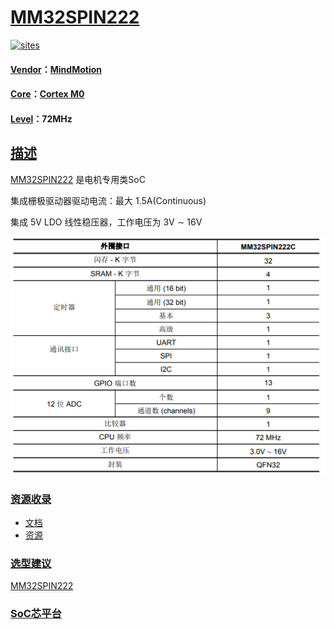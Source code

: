 ﻿# [MM32SPIN222](https://github.com/SoCXin/MM32SPIN222) 

[![sites](http://182.61.61.133/link/resources/SoC.png)](http://SoC.Xin) 

#### [Vendor](https://github.com/SoCXin/Vendor)：[MindMotion](http://www.mm32.com.cn/)
#### [Core](https://github.com/SoCXin/Cortex)：[Cortex M0](https://github.com/SoCXin/CM0) 
#### [Level](https://github.com/SoCXin/Level)：72MHz 

## [描述](https://github.com/SoCXin/MM32SPIN222/wiki) 

[MM32SPIN222](https://github.com/SoCXin/MM32SPIN222) 是电机专用类SoC

集成栅极驱动器驱动电流：最大 1.5A(Continuous)

集成 5V LDO 线性稳压器，工作电压为 3V ∼ 16V

[![sites](docs/MM32SPIN222.png)](https://github.com/SoCXin/MM32SPIN222) 

### [资源收录](https://github.com/SoCXin/MM32SPIN222)

* [文档](docs/)
* [资源](src/)

### [选型建议](https://github.com/SoCXin)

[MM32SPIN222](https://github.com/SoCXin/MM32SPIN222) 

###  [SoC芯平台](http://SoC.Xin) 
